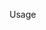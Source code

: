Usage

<div class="audio ct-audio-player">
    <audio preload="none">
        <source src="..." type="audio/mpeg">
    </audio>
</div>

<script src="audio-player.js"></script>
<script>
    player = new CtPlayer(document.querySelector(".ct-audio-player"));
    player.initPlayer();
</script>
